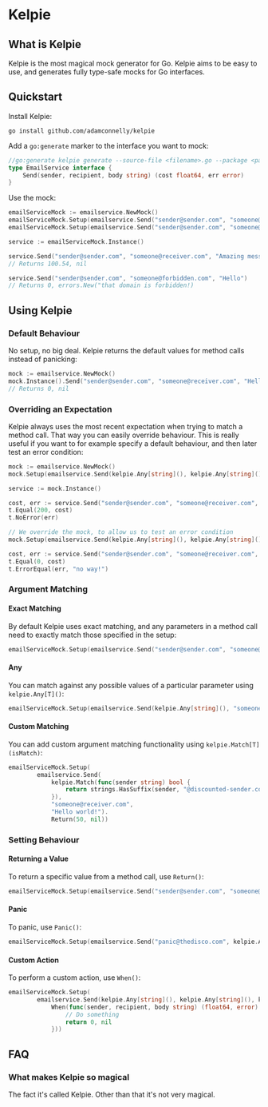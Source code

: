 # Kelpie

## What is Kelpie

Kelpie is the most magical mock generator for Go. Kelpie aims to be easy to use, and generates fully type-safe mocks for Go interfaces.

## Quickstart

Install Kelpie:

```shell
go install github.com/adamconnelly/kelpie
```

Add a `go:generate` marker to the interface you want to mock:

```go
//go:generate kelpie generate --source-file <filename>.go --package <package-name> --interfaces EmailService
type EmailService interface {
	Send(sender, recipient, body string) (cost float64, err error)
}
```

Use the mock:

```go
emailServiceMock := emailservice.NewMock()
emailServiceMock.Setup(emailservice.Send("sender@sender.com", "someone@receiver.com", kelpie.Any[string]()).Return(100.54, nil))
emailServiceMock.Setup(emailservice.Send("sender@sender.com", "someone@forbidden.com", kelpie.Any[string]()).Return(0, errors.New("that domain is forbidden!")))

service := emailServiceMock.Instance()

service.Send("sender@sender.com", "someone@receiver.com", "Amazing message")
// Returns 100.54, nil

service.Send("sender@sender.com", "someone@forbidden.com", "Hello")
// Returns 0, errors.New("that domain is forbidden!)
```

## Using Kelpie

### Default Behaviour

No setup, no big deal. Kelpie returns the default values for method calls instead of panicking:

```go
mock := emailservice.NewMock()
mock.Instance().Send("sender@sender.com", "someone@receiver.com", "Hello world")
// Returns 0, nil
```

### Overriding an Expectation

Kelpie always uses the most recent expectation when trying to match a method call. That way you can easily override behaviour. This is really useful if you want to for example specify a default behaviour, and then later test an error condition:

```go
mock := emailservice.NewMock()
mock.Setup(emailservice.Send(kelpie.Any[string](), kelpie.Any[string](), kelpie.Any[string]()).Return(200, nil))

service := mock.Instance()

cost, err := service.Send("sender@sender.com", "someone@receiver.com", "Hello world")
t.Equal(200, cost)
t.NoError(err)

// We override the mock, to allow us to test an error condition
mock.Setup(emailservice.Send(kelpie.Any[string](), kelpie.Any[string](), kelpie.Any[string]()).Return(0, errors.New("no way!")))

cost, err := service.Send("sender@sender.com", "someone@receiver.com", "Hello world")
t.Equal(0, cost)
t.ErrorEqual(err, "no way!")
```

### Argument Matching

#### Exact Matching

By default Kelpie uses exact matching, and any parameters in a method call need to exactly match those specified in the setup:

```go
emailServiceMock.Setup(emailservice.Send("sender@sender.com", "someone@receiver.com", "Hello world").Return(100.54, nil))
```

#### Any

You can match against any possible values of a particular parameter using `kelpie.Any[T]()`:

```go
emailServiceMock.Setup(emailservice.Send(kelpie.Any[string](), "someone@receiver.com", "Hello world").Return(100.54, nil))
```

#### Custom Matching

You can add custom argument matching functionality using `kelpie.Match[T](isMatch)`:

```go
emailServiceMock.Setup(
		emailservice.Send(
			kelpie.Match(func(sender string) bool {
				return strings.HasSuffix(sender, "@discounted-sender.com")
			}),
			"someone@receiver.com",
			"Hello world!").
			Return(50, nil))
```

### Setting Behaviour

#### Returning a Value

To return a specific value from a method call, use `Return()`:

```go
emailServiceMock.Setup(emailservice.Send("sender@sender.com", "someone@receiver.com", "Hello world").Return(100.54, nil))
```

#### Panic

To panic, use `Panic()`:

```go
emailServiceMock.Setup(emailservice.Send("panic@thedisco.com", kelpie.Any[string](), "testing").Panic("Something has gone badly wrong!"))
```

#### Custom Action

To perform a custom action, use `When()`:

```go
emailServiceMock.Setup(
		emailservice.Send(kelpie.Any[string](), kelpie.Any[string](), kelpie.Any[string]()).
			When(func(sender, recipient, body string) (float64, error) {
				// Do something
				return 0, nil
			}))
```

## FAQ

### What makes Kelpie so magical

The fact it's called Kelpie. Other than that it's not very magical.
